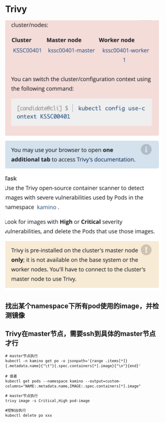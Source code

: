 # Trivy

![9](../images/9.png)

## 找出某个namespace下所有pod使用的image，并检测镜像
## Trivy在master节点，需要ssh到具体的master节点才行



```shell
# master节点执行
kubectl -n kamino get po -o jsonpath='{range .items[*]}{.metadata.name}{"\t"}{.spec.containers[*].image}{"\n"}{end}'

# 或者
kubectl get pods --namespace kamino --output=custom-columns="NAME:.metadata.name,IMAGE:.spec.containers[*].image"
```

```shell
# master节点执行
trivy image -s Critical,High pod-image
```

```shell
#控制台执行
kubectl delete po xxx
```